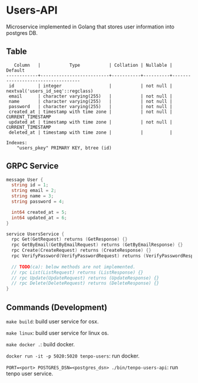 # Users-API

Microservice implemented in Golang that stores user information into postgres DB.

## Table

```
   Column   |           Type           | Collation | Nullable |              Default
------------+--------------------------+-----------+----------+-----------------------------------
 id         | integer                  |           | not null | nextval('users_id_seq'::regclass)
 email      | character varying(255)   |           | not null |
 name       | character varying(255)   |           | not null |
 password   | character varying(255)   |           | not null |
 created_at | timestamp with time zone |           | not null | CURRENT_TIMESTAMP
 updated_at | timestamp with time zone |           | not null | CURRENT_TIMESTAMP
 deleted_at | timestamp with time zone |           |          |

Indexes:
    "users_pkey" PRIMARY KEY, btree (id)
```

## GRPC Service

```go
message User {
  string id = 1;
  string email = 2;
  string name = 3;
  string password = 4;

  int64 created_at = 5;
  int64 updated_at = 6;
}

service UsersService {
  rpc Get(GetRequest) returns (GetResponse) {}
  rpc GetByEmail(GetByEmailRequest) returns (GetByEmailResponse) {}
  rpc Create(CreateRequest) returns (CreateResponse) {}
  rpc VerifyPassword(VerifyPasswordRequest) returns (VerifyPasswordResponse)  {}
  
  // TODO(ca): below methods are not implemented.
  // rpc List(ListRequest) returns (ListResponse) {}
  // rpc Update(UpdateRequest) returns (UpdateResponse) {}
  // rpc Delete(DeleteRequest) returns (DeleteResponse) {}
}
```

## Commands (Development)

`make build`: build user service for osx.

`make linux`: build user service for linux os.

`make docker .`: build docker.

`docker run -it -p 5020:5020 tenpo-users`: run docker.

`PORT=<port> POSTGRES_DSN=<postgres_dsn> ./bin/tenpo-users-api`: run tenpo user service.
